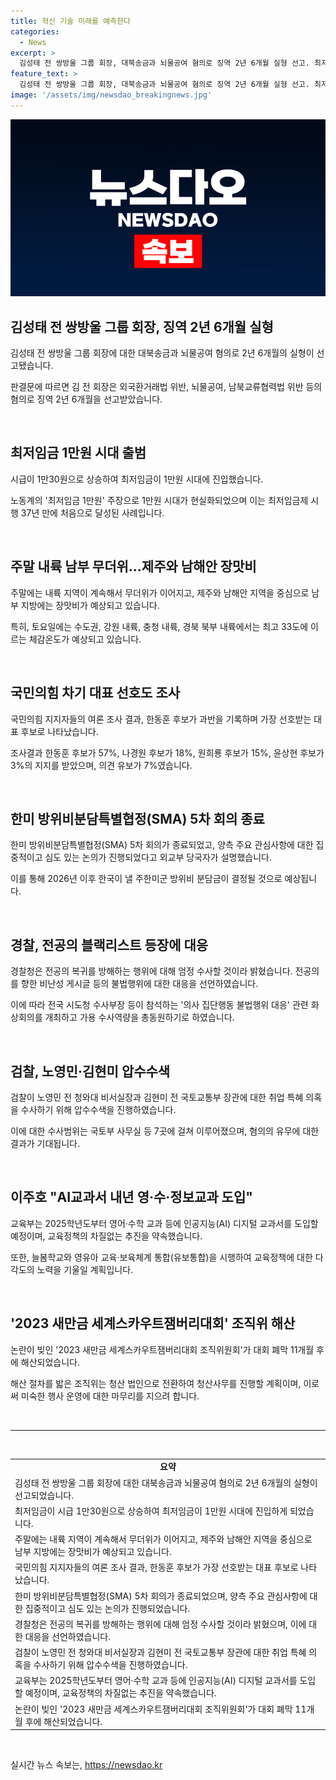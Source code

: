 ```yaml
---
title: 혁신 기술 미래를 예측한다
categories:
  - News
excerpt: >
  김성태 전 쌍방울 그룹 회장, 대북송금과 뇌물공여 혐의로 징역 2년 6개월 실형 선고. 최저임금 시급 1만30원으로 인상, 노사 충돌 우려. 주말 내륙 무더위, 제주와 남해안에는 장맛비 예상. 한국갤럽 조사 결과, 여당 차기 대표 선호도 조사에서 한동훈 후보 압도적 선호. 용산 대통령실 앞에서 윤석열 대통령 탄핵청문회 관련 증인 출석 촉구. 한미 방위비분담특별협정(SMA) 5차 회의 종료, 심도 있는 논의 진행. 경찰, 전공의 복귀 방해 행위에 엄정 대응 선언. 검찰, 노영민·김현미 압수수색…이정근 취업청탁 의혹 수사. 교육부, 내년부터 AI교과서 도입 및 유보통합 시행 예정. 2023 새만금 세계스카우트잼버리대회 조직위 해산 결정, 청산절차 시작.
feature_text: >
  김성태 전 쌍방울 그룹 회장, 대북송금과 뇌물공여 혐의로 징역 2년 6개월 실형 선고. 최저임금 시급 1만30원으로 인상, 노사 충돌 우려. 주말 내륙 무더위, 제주와 남해안에는 장맛비 예상. 한국갤럽 조사 결과, 여당 차기 대표 선호도 조사에서 한동훈 후보 압도적 선호. 용산 대통령실 앞에서 윤석열 대통령 탄핵청문회 관련 증인 출석 촉구. 한미 방위비분담특별협정(SMA) 5차 회의 종료, 심도 있는 논의 진행. 경찰, 전공의 복귀 방해 행위에 엄정 대응 선언. 검찰, 노영민·김현미 압수수색…이정근 취업청탁 의혹 수사. 교육부, 내년부터 AI교과서 도입 및 유보통합 시행 예정. 2023 새만금 세계스카우트잼버리대회 조직위 해산 결정, 청산절차 시작.
image: '/assets/img/newsdao_breakingnews.jpg'
---
```


<p><img src="/assets/img/newsdao_breakingnews.jpg" alt="bookingtag 속보" /></p>

<h2 data-ke-size="size26">김성태 전 쌍방울 그룹 회장, 징역 2년 6개월 실형</h2>

<p data-ke-size="size16">김성태 전 쌍방울 그룹 회장에 대한 대북송금과 뇌물공여 혐의로 2년 6개월의 실형이 선고됐습니다.</p>

<p data-ke-size="size16">판결문에 따르면 김 전 회장은 외국환거래법 위반, 뇌물공여, 남북교류협력법 위반 등의 혐의로 징역 2년 6개월을 선고받았습니다.</p>

<p data-ke-size="size16">&nbsp;</p>

<h2 data-ke-size="size26">최저임금 1만원 시대 출범</h2>

<p data-ke-size="size16">시급이 1만30원으로 상승하여 최저임금이 1만원 시대에 진입했습니다.</p>

<p data-ke-size="size16">노동계의 '최저임금 1만원' 주장으로 1만원 시대가 현실화되었으며 이는 최저임금제 시행 37년 만에 처음으로 달성된 사례입니다.</p>

<p data-ke-size="size16">&nbsp;</p>

<h2 data-ke-size="size26">주말 내륙 남부 무더위…제주와 남해안 장맛비</h2>

<p data-ke-size="size16">주말에는 내륙 지역이 계속해서 무더위가 이어지고, 제주와 남해안 지역을 중심으로 남부 지방에는 장맛비가 예상되고 있습니다.</p>

<p data-ke-size="size16">특히, 토요일에는 수도권, 강원 내륙, 충청 내륙, 경북 북부 내륙에서는 최고 33도에 이르는 체감온도가 예상되고 있습니다.</p>

<p data-ke-size="size16">&nbsp;</p>

<h2 data-ke-size="size26">국민의힘 차기 대표 선호도 조사</h2>

<p data-ke-size="size16">국민의힘 지지자들의 여론 조사 결과, 한동훈 후보가 과반을 기록하며 가장 선호받는 대표 후보로 나타났습니다.</p>

<p data-ke-size="size16">조사결과 한동훈 후보가 57%, 나경원 후보가 18%, 원희룡 후보가 15%, 윤상현 후보가 3%의 지지를 받았으며, 의견 유보가 7%였습니다.</p>

<p data-ke-size="size16">&nbsp;</p>

<h2 data-ke-size="size26">한미 방위비분담특별협정(SMA) 5차 회의 종료</h2>

<p data-ke-size="size16">한미 방위비분담특별협정(SMA) 5차 회의가 종료되었고, 양측 주요 관심사항에 대한 집중적이고 심도 있는 논의가 진행되었다고 외교부 당국자가 설명했습니다.</p>

<p data-ke-size="size16">이를 통해 2026년 이후 한국이 낼 주한미군 방위비 분담금이 결정될 것으로 예상됩니다.</p>

<p data-ke-size="size16">&nbsp;</p>

<h2 data-ke-size="size26">경찰, 전공의 블랙리스트 등장에 대응</h2>

<p data-ke-size="size16">경찰청은 전공의 복귀를 방해하는 행위에 대해 엄정 수사할 것이라 밝혔습니다. 전공의를 향한 비난성 게시글 등의 불법행위에 대한 대응을 선언하였습니다.</p>

<p data-ke-size="size16">이에 따라 전국 시도청 수사부장 등이 참석하는 '의사 집단행동 불법행위 대응' 관련 화상회의를 개최하고 가용 수사역량을 총동원하기로 하였습니다.</p>

<p data-ke-size="size16">&nbsp;</p>

<h2 data-ke-size="size26">검찰, 노영민·김현미 압수수색</h2>

<p data-ke-size="size16">검찰이 노영민 전 청와대 비서실장과 김현미 전 국토교통부 장관에 대한 취업 특혜 의혹을 수사하기 위해 압수수색을 진행하였습니다.</p>

<p data-ke-size="size16">이에 대한 수사범위는 국토부 사무실 등 7곳에 걸쳐 이루어졌으며, 혐의의 유무에 대한 결과가 기대됩니다.</p>

<p data-ke-size="size16">&nbsp;</p>

<h2 data-ke-size="size26">이주호 "AI교과서 내년 영·수·정보교과 도입"</h2>

<p data-ke-size="size16">교육부는 2025학년도부터 영어·수학 교과 등에 인공지능(AI) 디지털 교과서를 도입할 예정이며, 교육정책의 차질없는 추진을 약속했습니다.</p>

<p data-ke-size="size16">또한, 늘봄학교와 영유아 교육·보육체계 통합(유보통합)을 시행하여 교육정책에 대한 다각도의 노력을 기울일 계획입니다.</p>

<p data-ke-size="size16">&nbsp;</p>

<h2 data-ke-size="size26">'2023 새만금 세계스카우트잼버리대회' 조직위 해산</h2>

<p data-ke-size="size16">논란이 빚인 '2023 새만금 세계스카우트잼버리대회 조직위원회'가 대회 폐막 11개월 후에 해산되었습니다.</p>

<p data-ke-size="size16">해산 절차를 밟은 조직위는 청산 법인으로 전환하여 청산사무를 진행할 계획이며, 이로써 미숙한 행사 운영에 대한 마무리를 지으려 합니다.</p>

<p data-ke-size="size16">&nbsp;</p>

<hr>

<p data-ke-size="size16">&nbsp;</p>

<table>
  <tbody>
    <tr>
      <td style="text-align: center; height: 17px;"><b>요약</b></td>
    </tr>
    <tr>
      <td>김성태 전 쌍방울 그룹 회장에 대한 대북송금과 뇌물공여 혐의로 2년 6개월의 실형이 선고되었습니다.</td>
    </tr>
    <tr>
      <td>최저임금이 시급 1만30원으로 상승하여 최저임금이 1만원 시대에 진입하게 되었습니다.</td>
    </tr>
    <tr>
      <td>주말에는 내륙 지역이 계속해서 무더위가 이어지고, 제주와 남해안 지역을 중심으로 남부 지방에는 장맛비가 예상되고 있습니다.</td>
    </tr>
    <tr>
      <td>국민의힘 지지자들의 여론 조사 결과, 한동훈 후보가 가장 선호받는 대표 후보로 나타났습니다.</td>
    </tr>
    <tr>
      <td>한미 방위비분담특별협정(SMA) 5차 회의가 종료되었으며, 양측 주요 관심사항에 대한 집중적이고 심도 있는 논의가 진행되었습니다.</td>
    </tr>
    <tr>
      <td>경찰청은 전공의 복귀를 방해하는 행위에 대해 엄정 수사할 것이라 밝혔으며, 이에 대한 대응을 선언하였습니다.</td>
    </tr>
    <tr>
      <td>검찰이 노영민 전 청와대 비서실장과 김현미 전 국토교통부 장관에 대한 취업 특혜 의혹을 수사하기 위해 압수수색을 진행하였습니다.</td>
    </tr>
    <tr>
      <td>교육부는 2025학년도부터 영어·수학 교과 등에 인공지능(AI) 디지털 교과서를 도입할 예정이며, 교육정책의 차질없는 추진을 약속했습니다.</td>
    </tr>
    <tr>
      <td>논란이 빚인 '2023 새만금 세계스카우트잼버리대회 조직위원회'가 대회 폐막 11개월 후에 해산되었습니다.</td>
    </tr>
  </tbody>
</table>

<p data-ke-size="size16">&nbsp;</p>
실시간 뉴스 속보는, <a href="https://newsdao.kr" rel="dofollow">https://newsdao.kr</a>


